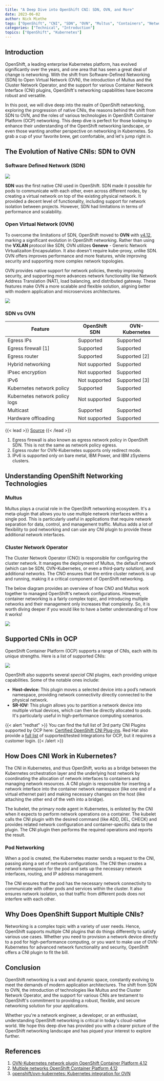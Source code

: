 ```yaml
---
title: "A Deep Dive into OpenShift CNI: SDN, OVN, and More"
date: 2023-06-02
author: Nick Miethe
tags: ["OpenShift", "CNI", "SDN", "OVN", "Multus", "Containers", "Networking", "Kubernetes"]
categories: ["Technical", "Introduction"]
topics: ["OpenShift", "Kubernetes"]
---
```


## Introduction

OpenShift, a leading enterprise Kubernetes platform, has evolved significantly over the years, and one area that has seen a great deal of change is networking. With the shift from Software-Defined Networking (SDN) to Open Virtual Network (OVN), the introduction of Multus and the Cluster Network Operator, and the support for various Container Network Interface (CNI) plugins, OpenShift's networking capabilities have become robust and versatile.

In this post, we will dive deep into the realm of OpenShift networking, exploring the progression of native CNIs, the reasons behind the shift from SDN to OVN, and the roles of various technologies in OpenShift Container Platform (OCP) networking. This deep dive is perfect for those looking to enhance their understanding of the OpenShift networking landscape, or even those wanting another perspective on networking in Kubernetes. So grab a cup of your favorite brew, get comfortable, and let's jump right in.

## The Evolution of Native CNIs: SDN to OVN

### Software Defined Network (SDN)

![](ocp-sdn-arch.png)

**SDN** was the first native CNI used in OpenShift. SDN made it possible for pods to communicate with each other, even across different nodes, by creating a virtual network on top of the existing physical network. It provided a decent level of functionality, including support for network isolation between projects. However, SDN had limitations in terms of performance and scalability.

### Open Virtual Network (OVN)

To overcome the limitations of SDN, OpenShift moved to **OVN** with [v4.12](https://www.redhat.com/en/whats-new-red-hat-openshift), marking a significant evolution in OpenShift networking. Rather than using the **VXLAN** protocol like SDN, OVN utilizes **Geneve** - Generic Network Virtualizaiton Encapsulation. It also doesn't require kube-proxy, unlike SDN. OVN offers improves performance and more features, while improving security and supporting more complex network topologies.

OVN provides native support for network policies, thereby improving security, and supporting more advances network functionality like Network Address Translation (NAT), load balancing, and distributed gateway. These features make OVN a more scalable and flexible solution, aligning better with modern application and microservices architectures.

![](ovn-k8s-arch.png)

### SDN vs OVN

| **Feature**                    | **OpenShift SDN** | **OVN-Kubernetes** |
|--------------------------------|-------------------|--------------------|
| Egress IPs                     | Supported         | Supported          |
| Egress firewall [1]            | Supported         | Supported          |
| Egress router                  | Supported         | Supported [2]      |
| Hybrid networking              | Not supported     | Supported          |
| IPsec encryption               | Not supported     | Supported          |
| IPv6                           | Not supported     | Supported [3]      |
| Kubernetes network policy      | Supported         | Supported          |
| Kubernetes network policy logs | Not supported     | Supported          |
| Multicast                      | Supported         | Supported          |
| Hardware offloading            | Not supported     | Supported          |

{{< lead >}}
[Source](https://access.redhat.com/documentation/en-us/openshift_container_platform/4.12/html/networking/openshift-sdn-network-plugin)
{{< /lead >}}

1. Egress firewall is also known as egress network policy in OpenShift SDN. This is not the same as network policy egress.
2. Egress router for OVN-Kubernetes supports only redirect mode.
3. IPv6 is supported only on bare metal, IBM Power, and IBM zSystems clusters.

## Understanding OpenShift Networking Technologies

### Multus

Multus plays a crucial role in the OpenShift networking ecosystem. It's a meta-plugin that allows you to use multiple network interfaces within a single pod. This is particularly useful in applications that require network separation for data, control, and management traffic. Multus adds a lot of flexibility to pod networking and can use any CNI plugin to provide these additional network interfaces.

### Cluster Network Operator

The Cluster Network Operator (CNO) is responsible for configuring the cluster network. It manages the deployment of Multus, the default network (which can be SDN, OVN-Kubernetes, or even a third-party solution), and additional networks. The CNO ensures that the entire cluster network is up and running, making it a critical component of OpenShift networking.

The below diagram provides an overview of how CNO and Multus work together to managed OpenShift's network configurations. However, container networking is a fairly complex topic, and introducing multiple networks and their management only increases that complexity. So, it is worth diving deeper if you would like to have a better understanding of how it works!

![](ocp-multus-arch-cno.png)

## Supported CNIs in OCP

OpenShift Container Platform (OCP) supports a range of CNIs, each with its unique strengths. Here is a list of supported CNIs:

![](ocp-cni-updated.png)

OpenShift also supports several *special* CNI plugins, each providing unique capabilities. Some of the notable ones include:

- **Host-device:** This plugin moves a selected device into a pod’s network namespace, providing network connectivity directly connected to the physical network.
- **SR-IOV:** This plugin allows you to partition a network device into multiple virtual devices, which can then be directly allocated to pods. It's particularly useful in high-performance computing scenarios.

{{< alert "redhat" >}}
You can find the full list of 3rd party CNI Plugins supported by OCP here: [Certified OpenShift CNI Plug-ins](https://access.redhat.com/articles/5436171).
Red Hat also provide a [full list](https://access.redhat.com/articles/4763741) of supported/tested Integrations for OCP, but it requires a customer login.
{{< /alert >}}

## How Does CNI Work in Kubernetes?

The CNI in Kubernetes, and thus OpenShift, works as a bridge between the Kubernetes orchestration layer and the underlying host network by coordinating the allocation of network interfaces to containers and managing network resources. A CNI plugin is responsible for inserting a network interface into the container network namespace (like one end of a virtual ethernet pair) and making necessary changes on the host (like attaching the other end of the veth into a bridge).

The kubelet, the primary node agent in Kubernetes, is enlisted by the CNI when it expects to perform network operations on a container. The kubelet calls the CNI plugin with the desired command (like ADD, DEL, CHECK) and provides related network configuration and container-specific data to the plugin. The CNI plugin then performs the required operations and reports the result.

### Pod Networking

When a pod is created, the Kubernetes master sends a request to the CNI, passing along a set of network configurations. The CNI then creates a network namespace for the pod and sets up the necessary network interfaces, routing, and IP address management.

The CNI ensures that the pod has the necessary network connectivity to communicate with other pods and services within the cluster. It also ensures network isolation, so that traffic from different pods does not interfere with each other.

## Why Does OpenShift Support Multiple CNIs?

Networking is a complex topic with a variety of user needs. Hence, OpenShift supports multiple CNI plugins that do things differently to satisfy various use cases. Whether you need to provision a network device directly to a pod for high-performance computing, or you want to make use of OVN-Kubernetes for advanced network functionality and security, OpenShift offers a CNI plugin to fit the bill.

## Conclusion

OpenShift networking is a vast and dynamic space, constantly evolving to meet the demands of modern application architectures. The shift from SDN to OVN, the introduction of technologies like Multus and the Cluster Network Operator, and the support for various CNIs are testament to OpenShift's commitment to providing a robust, flexible, and secure networking solution for your applications.

Whether you're a network engineer, a developer, or an enthusiast, understanding OpenShift networking is critical in today's cloud-native world. We hope this deep dive has provided you with a clearer picture of the OpenShift networking landscape and has piqued your interest to explore further.

## References

1. [OVN-Kubernetes network plugin OpenShift Container Platform 4.12](https://access.redhat.com/documentation/en-us/openshift_container_platform/4.12/html/networking/ovn-kubernetes-network-plugin)
2. [Multiple networks OpenShift Container Platform 4.12](https://access.redhat.com/documentation/en-us/openshift_container_platform/4.12/html/networking/multiple-networks)
3. [openshift/ovn-kubernetes: Kubernetes integration for OVN](https://github.com/openshift/ovn-kubernetes)
